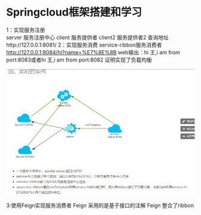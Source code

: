 # Springcloud框架搭建和学习

1：实现服务注册  
server 服务注册中心
client 服务提供者
client2 服务提供者2
查询地址http://127.0.0.1:8081/
2：实现服务消费
   service-ribbon服务消费者
   http://127.0.0.1:8084/hi?name=%E7%8E%8B
   web输出：hi 王,i am from port:8083或者hi 王,i am from port:8082
   证明实现了负载均衡
   
![Image text](https://github.com/iot-wangshuyu/springcloud/blob/master/service-ribbon/src/main/resources/static/TIM%E6%88%AA%E5%9B%BE20171128153036.png)


3:使用Feign实现服务消费者
Feign 采用的是基于接口的注解
Feign 整合了ribbon